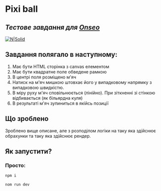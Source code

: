 # Pixi ball 
## _Тестове завдання для [Onseo]_

[![N|Solid](https://onseostudio.com/wp-content/uploads/logo_white.png)](https://onseostudio.com/index.php/uk/main_ua/)

## Завдання полягало в наступному:
1. Має бути HTML сторінка з canvas елементом
2. Має бути квадратне поле обведене рамкою
3. В центрі поля розміщено м'яч
4. Натиск на м'яч мишкою штовхає його у випадковому напрямку з випадковою швидкістю.
5. В міру руху м'яч сповільнюється (лінійно). При зіткненні зі стінкою відбивається (як більярдна куля)
6. В результаті м'яч зупиниться в якійсь позиції

## Що зроблено
Зроблено вище описане, але з розподілом логіки на 
таку яка здійснює обрахунки та таку яка здійснює рендер.

## Як запустити?
### Просто:

```sh
npm i

nom run dev
```

[Onseo]: <https://onseostudio.com/index.php/uk/main_ua/>